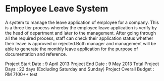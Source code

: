 Employee Leave System
===================

A system to manage the leave application of employee for a company. This is a three tier process whereby the employee leave application is verify by the head of department and later to the management. After going through all the required process, staff can check their application status whether their leave is approved or rejected.Both manager and management will be able to generate the monthly leave application for the purpose of documentation and reference. 

Project Start Date : 9 April 2013
Project End Date : 9 May 2013
Total Project Days : 22 days (Excluding Saturday and Sunday)
Project Overall Budget : RM 7100++
test
